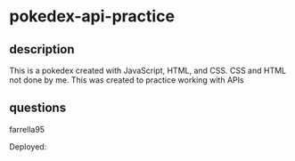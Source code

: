 # pokedex-api-practice

## description

This is a pokedex created with JavaScript, HTML, and CSS. CSS and HTML not done by me. This was created to practice working with APIs

## questions

farrella95

Deployed:
